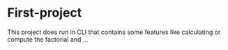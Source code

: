 # First-project
This project does run in CLI
 that contains some features 
 like calculating or compute the factorial and ...
